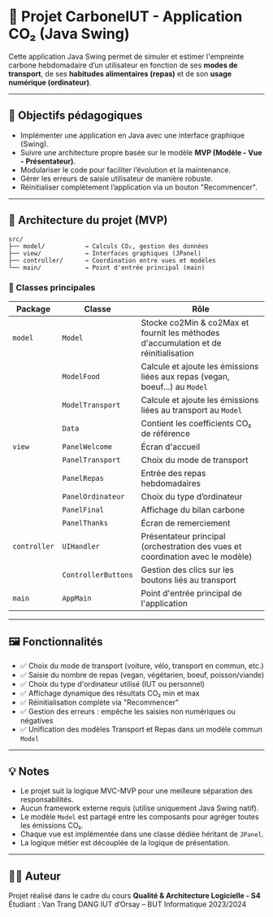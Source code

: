 # 🌱 Projet CarboneIUT - Application CO₂ (Java Swing)

Cette application Java Swing permet de simuler et estimer l'empreinte carbone hebdomadaire d’un utilisateur en fonction de ses **modes de transport**, de ses **habitudes alimentaires (repas)** et de son **usage numérique (ordinateur)**.

---

## 🌟 Objectifs pédagogiques

- Implémenter une application en Java avec une interface graphique (Swing).
- Suivre une architecture propre basée sur le modèle **MVP (Modèle - Vue - Présentateur)**.
- Modulariser le code pour faciliter l’évolution et la maintenance.
- Gérer les erreurs de saisie utilisateur de manière robuste.
- Réinitialiser complètement l’application via un bouton "Recommencer".

---

## 🧱 Architecture du projet (MVP)

```
src/
├── model/           → Calculs CO₂, gestion des données
├── view/            → Interfaces graphiques (JPanel)
├── controller/      → Coordination entre vues et modèles
└── main/            → Point d'entrée principal (main)
```

### 📌 Classes principales

| Package        | Classe              | Rôle |
|----------------|---------------------|------|
| `model`        | `Model`             | Stocke co2Min & co2Max et fournit les méthodes d'accumulation et de réinitialisation |
|                | `ModelFood`         | Calcule et ajoute les émissions liées aux repas (vegan, boeuf...) au `Model` |
|                | `ModelTransport`    | Calcule et ajoute les émissions liées au transport au `Model` |
|                | `Data`              | Contient les coefficients CO₂ de référence |
| `view`         | `PanelWelcome`      | Écran d'accueil |
|                | `PanelTransport`    | Choix du mode de transport |
|                | `PanelRepas`        | Entrée des repas hebdomadaires |
|                | `PanelOrdinateur`   | Choix du type d’ordinateur |
|                | `PanelFinal`        | Affichage du bilan carbone |
|                | `PanelThanks`       | Écran de remerciement |
| `controller`   | `UIHandler`         | Présentateur principal (orchestration des vues et coordination avec le modèle) |
|                | `ControllerButtons` | Gestion des clics sur les boutons liés au transport |
| `main`         | `AppMain`           | Point d'entrée principal de l'application |

---

## 🖼️ Fonctionnalités

- ✅ Choix du mode de transport (voiture, vélo, transport en commun, etc.)
- ✅ Saisie du nombre de repas (vegan, végétarien, boeuf, poisson/viande)
- ✅ Choix du type d'ordinateur utilisé (IUT ou personnel)
- ✅ Affichage dynamique des résultats CO₂ min et max
- ✅ Réinitialisation complète via "Recommencer"
- ✅ Gestion des erreurs : empêche les saisies non numériques ou négatives
- ✅ Unification des modèles Transport et Repas dans un modèle commun `Model`

---

## 💡 Notes

- Le projet suit la logique MVC-MVP pour une meilleure séparation des responsabilités.
- Aucun framework externe requis (utilise uniquement Java Swing natif).
- Le modèle `Model` est partagé entre les composants pour agréger toutes les émissions CO₂.
- Chaque vue est implémentée dans une classe dédiée héritant de `JPanel`.
- La logique métier est découplée de la logique de présentation.

---

## 🧑‍💻 Auteur

Projet réalisé dans le cadre du cours **Qualité & Architecture Logicielle - S4**  
Étudiant : Van Trang DANG
IUT d’Orsay – BUT Informatique 2023/2024